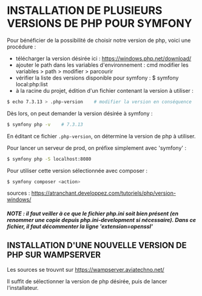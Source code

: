 # INSTALLATION DE PLUSIEURS VERSIONS DE PHP POUR SYMFONY

Pour bénéficier de la possibilité de choisir notre version de php, voici une procédure :
- télécharger la version désirée ici : https://windows.php.net/download/
- ajouter le path dans les variables d'environnement : cmd modifier les variables > path > modifier > parcourir <path vers new php>
- vérifier la liste des versions disponible pour symfony : $ symfony local:php:list
- à la racine du projet, édition d'un fichier contenant la version à utiliser :
  

```bash
$ echo 7.3.13 > .php-version	# modifier la version en conséquence
```

Dès lors, on peut demander la version désirée à symfony :

```bash
$ symfony php -v	# 7.3.13
```

En éditant ce fichier `.php-version`, on détermine la version de php à utiliser.

Pour lancer un serveur de prod, on préfixe simplement avec 'symfony' :
  
```bash
$ symfony php -S localhost:8080
```

Pour utiliser cette version sélectionnée avec composer :
  
```bash
$ symfony composer <action>
```

sources : https://atranchant.developpez.com/tutoriels/php/version-windows/

##### NOTE : il faut veiller à ce que le fichier php.ini soit bien présent (en renommer une copie depuis php.ini-development si nécessaire). Dans ce fichier, il faut décommenter la ligne 'extension=openssl'
  
## INSTALLATION D'UNE NOUVELLE VERSION DE PHP SUR WAMPSERVER
  
Les sources se trouvnt sur https://wampserver.aviatechno.net/
  
Il suffit de sélectionner la version de php désirée, puis de lancer l'installateur.
